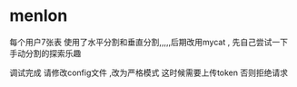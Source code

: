 # menlon
每个用户7张表  使用了水平分割和垂直分割,,,,,后期改用mycat  , 先自己尝试一下手动分割的探索乐趣

调试完成  请修改config文件 ,改为严格模式 这时候需要上传token  否则拒绝请求 
